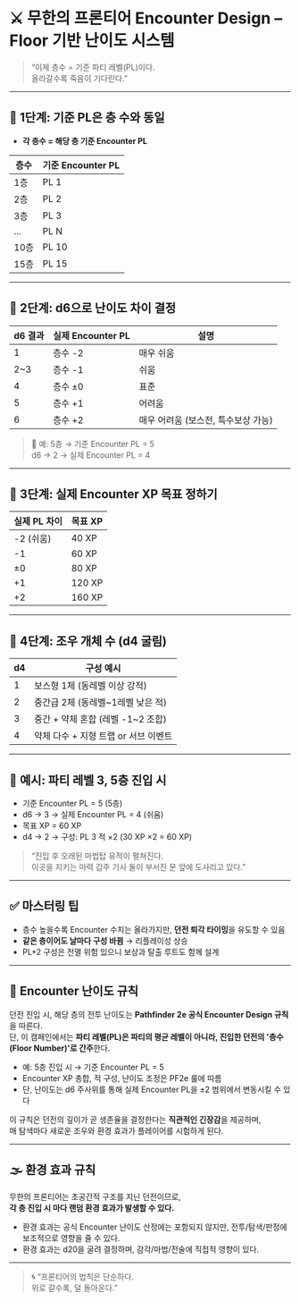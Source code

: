 # ⚔ 무한의 프론티어 Encounter Design – Floor 기반 난이도 시스템

> “이제 층수 = 기준 파티 레벨(PL)이다.  
> 올라갈수록 죽음이 기다린다.”

---

## 🎲 1단계: 기준 PL은 층 수와 동일

- **각 층수 = 해당 층 기준 Encounter PL**

| 층수 | 기준 Encounter PL |
|------|------------------|
| 1층  | PL 1 |
| 2층  | PL 2 |
| 3층  | PL 3 |
| ...  | PL N |
| 10층 | PL 10 |
| 15층 | PL 15 |

---

## 🎲 2단계: d6으로 난이도 차이 결정

| d6 결과 | 실제 Encounter PL | 설명 |
|---------|-------------------|------|
| 1       | 층수 -2            | 매우 쉬움 |
| 2~3     | 층수 -1            | 쉬움 |
| 4       | 층수 ±0            | 표준 |
| 5       | 층수 +1            | 어려움 |
| 6       | 층수 +2            | 매우 어려움 (보스전, 특수보상 가능) |

> 🎯 예: 5층 → 기준 Encounter PL = 5  
> d6 → 2 → 실제 Encounter PL = 4

---

## 🎯 3단계: 실제 Encounter XP 목표 정하기

| 실제 PL 차이 | 목표 XP |
|--------------|----------|
| -2 (쉬움)     | 40 XP |
| -1           | 60 XP |
| ±0           | 80 XP |
| +1           | 120 XP |
| +2           | 160 XP |

---

## 🎲 4단계: 조우 개체 수 (d4 굴림)

| d4 | 구성 예시 |
|----|-----------|
| 1  | 보스형 1체 (동레벨 이상 강적) |
| 2  | 중간급 2체 (동레벨~1레벨 낮은 적) |
| 3  | 중간 + 약체 혼합 (레벨 -1~2 조합) |
| 4  | 약체 다수 + 지형 트랩 or 서브 이벤트 |

---

## 🧠 예시: 파티 레벨 3, 5층 진입 시

- 기준 Encounter PL = 5 (5층)
- d6 → 3 → 실제 Encounter PL = 4 (쉬움)
- 목표 XP = 60 XP
- d4 → 2 → 구성: PL 3 적 ×2 (30 XP ×2 = 60 XP)

> “진입 후 오래된 마법탑 유적이 펼쳐진다.  
> 이곳을 지키는 마력 갑주 기사 둘이 부서진 문 앞에 도사리고 있다.”

---

## ✅ 마스터링 팁

- 층수 높을수록 Encounter 수치는 올라가지만, **던전 퇴각 타이밍**을 유도할 수 있음
- **같은 층이어도 날마다 구성 바뀜** → 리플레이성 상승
- PL+2 구성은 전멸 위험 있으니 보상과 탈출 루트도 함께 설계

---

## 🧱 Encounter 난이도 규칙

던전 진입 시, 해당 층의 전투 난이도는 **Pathfinder 2e 공식 Encounter Design 규칙**을 따른다.  
단, 이 캠페인에서는 **파티 레벨(PL)은 파티의 평균 레벨이 아니라, 진입한 던전의 '층수(Floor Number)'로 간주**한다.

- 예: 5층 진입 시 → 기준 Encounter PL = 5
- Encounter XP 총합, 적 구성, 난이도 조정은 PF2e 룰에 따름
- 단, 난이도는 d6 주사위를 통해 실제 Encounter PL을 ±2 범위에서 변동시킬 수 있다

이 규칙은 던전의 깊이가 곧 생존율을 결정한다는 **직관적인 긴장감**을 제공하며,  
매 탐색마다 새로운 조우와 환경 효과가 플레이어를 시험하게 된다.

---

## 🌫 환경 효과 규칙

무한의 프론티어는 초공간적 구조를 지닌 던전이므로,  
**각 층 진입 시 마다 랜덤 환경 효과가 발생할 수 있다.**

- 환경 효과는 공식 Encounter 난이도 산정에는 포함되지 않지만,
  전투/탐색/판정에 보조적으로 영향을 줄 수 있다.
- 환경 효과는 d20을 굴려 결정하며, 감각/마법/전술에 직접적 영향이 있다.

--- 
> 🌀 “프론티어의 법칙은 단순하다.  
> 위로 갈수록, 덜 돌아온다.”
